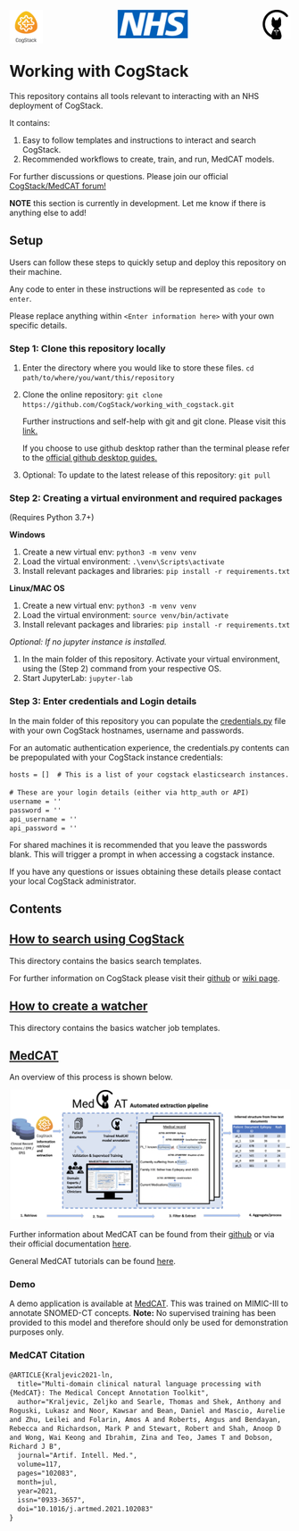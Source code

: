 <p align="center">
    <img src="data/media/cogstack_logo.png" alt="Cogstack_logo" style="width:12%" align="left">
    <img src="data/media/nhs_logo.png" alt="Nhs_logo" style="width:25%; align="center">
    <img src="data/media/medcat_logo.png" alt="Medcat_logo" style="width:10%; padding-top=3%" align="right">
</p>
                                                                                                           

# Working with CogStack
This repository contains all tools relevant to interacting with an NHS deployment of CogStack. 

It contains:
1)  Easy to follow templates and instructions to interact and search CogStack.
2)  Recommended workflows to create, train, and run, MedCAT models.

For further discussions or questions. Please join our official [CogStack/MedCAT forum!](https://discourse.cogstack.org/)

__NOTE__ this section is currently in development. Let me know if there is anything 
else to add!


## Setup

Users can follow these steps to quickly setup and deploy this repository on their machine.

Any code to enter in these instructions will be represented as `code to enter`.

Please replace anything within `<Enter information here>` with your own specific details.

### Step 1: Clone this repository locally 

1. Enter the directory where you would like to store these files. `cd path/to/where/you/want/this/repository`

2. Clone the online repository: `git clone https://github.com/CogStack/working_with_cogstack.git`
    
    Further instructions and self-help with git and git clone. Please visit this [link.](https://github.com/git-guides/git-clone)
    
    If you choose to use github desktop rather than the terminal please refer to the [official github desktop guides.](https://docs.github.com/en/desktop)

3. Optional: To update to the latest release of this repository: `git pull` 

### Step 2: Creating a virtual environment and required packages
(Requires Python 3.7+)

__Windows__
1. Create a new virtual env: `python3 -m venv venv`
2. Load the virtual environment: `.\venv\Scripts\activate`
3. Install relevant packages and libraries: `pip install -r requirements.txt`


__Linux/MAC OS__
1. Create a new virtual env: `python3 -m venv venv`
2. Load the virtual environment: `source venv/bin/activate`
3. Install relevant packages and libraries: `pip install -r requirements.txt`

*Optional: If no jupyter instance is installed.*
1. In the main folder of this repository. Activate your virtual environment, using the (Step 2) command from your respective OS. 
2. Start JupyterLab: `jupyter-lab`


### Step 3: Enter credentials and Login details
In the main folder of this repository you can populate the [credentials.py](credentials.py) file with your own CogStack hostnames, username and passwords. 

For an automatic authentication experience, the credentials.py contents can be prepopulated with your CogStack instance credentials:
```
hosts = []  # This is a list of your cogstack elasticsearch instances.

# These are your login details (either via http_auth or API)
username = ''
password = ''
api_username = ''
api_password = ''
```
For shared machines it is recommended that you leave the passwords blank. This will trigger a prompt in when accessing a cogstack instance.

If you have any questions or issues obtaining these details please contact your local CogStack administrator.

## Contents

## [How to search using CogStack](search)
This directory contains the basics search templates.

For further information on CogStack please visit their [github](https://github.com/CogStack) 
or [wiki page](https://cogstack.org/). 

## [How to create a watcher](watcher)
This directory contains the basics watcher job templates.

## [MedCAT](medcat)
An overview of this process is shown below.
 
<img src="data/media/medcat_pipeline_summary.png">


Further information about MedCAT can be found from their [github](https://github.com/CogStack/MedCAT) 
or via their official documentation [here](https://medcat.readthedocs.io/en/latest/).

General MedCAT tutorials can be found [here](https://github.com/CogStack/MedCATtutorials).


### Demo
A demo application is available at [MedCAT](https://medcat.rosalind.kcl.ac.uk). This was trained on MIMIC-III to annotate
SNOMED-CT concepts. __Note:__ No supervised training has been provided to this model and therefore should only be used for demonstration
purposes only.

### MedCAT Citation
```
@ARTICLE{Kraljevic2021-ln,
  title="Multi-domain clinical natural language processing with {MedCAT}: The Medical Concept Annotation Toolkit",
  author="Kraljevic, Zeljko and Searle, Thomas and Shek, Anthony and Roguski, Lukasz and Noor, Kawsar and Bean, Daniel and Mascio, Aurelie and Zhu, Leilei and Folarin, Amos A and Roberts, Angus and Bendayan, Rebecca and Richardson, Mark P and Stewart, Robert and Shah, Anoop D and Wong, Wai Keong and Ibrahim, Zina and Teo, James T and Dobson, Richard J B",
  journal="Artif. Intell. Med.",
  volume=117,
  pages="102083",
  month=jul,
  year=2021,
  issn="0933-3657",
  doi="10.1016/j.artmed.2021.102083"
}
```

